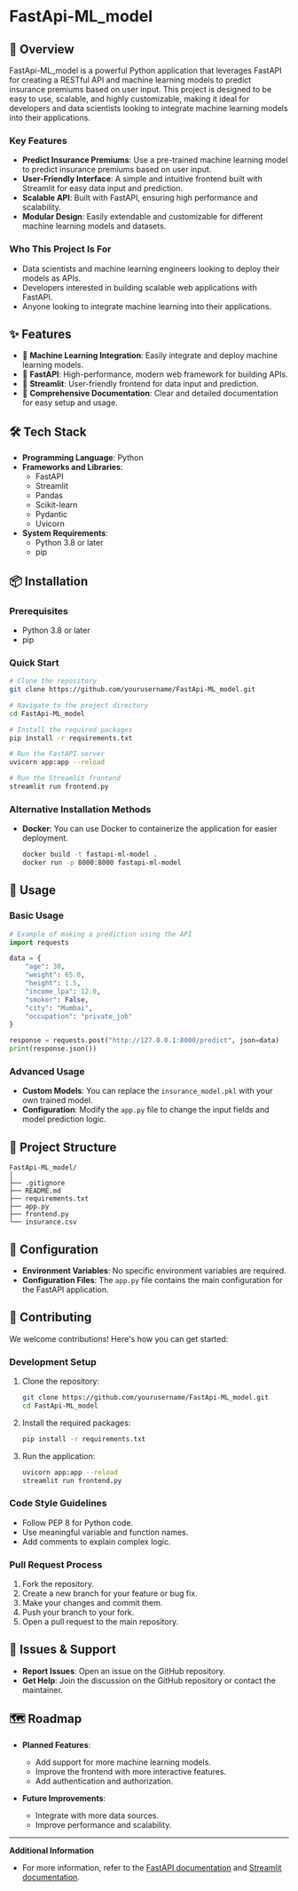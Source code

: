 # FastApi-ML_model

## 🚀 Overview

FastApi-ML_model is a powerful Python application that leverages FastAPI for creating a RESTful API and machine learning models to predict insurance premiums based on user input. This project is designed to be easy to use, scalable, and highly customizable, making it ideal for developers and data scientists looking to integrate machine learning models into their applications.

### Key Features

- **Predict Insurance Premiums**: Use a pre-trained machine learning model to predict insurance premiums based on user input.
- **User-Friendly Interface**: A simple and intuitive frontend built with Streamlit for easy data input and prediction.
- **Scalable API**: Built with FastAPI, ensuring high performance and scalability.
- **Modular Design**: Easily extendable and customizable for different machine learning models and datasets.

### Who This Project Is For

- Data scientists and machine learning engineers looking to deploy their models as APIs.
- Developers interested in building scalable web applications with FastAPI.
- Anyone looking to integrate machine learning into their applications.

## ✨ Features

- 🌟 **Machine Learning Integration**: Easily integrate and deploy machine learning models.
- 🌟 **FastAPI**: High-performance, modern web framework for building APIs.
- 🌟 **Streamlit**: User-friendly frontend for data input and prediction.
- 🌟 **Comprehensive Documentation**: Clear and detailed documentation for easy setup and usage.

## 🛠️ Tech Stack

- **Programming Language**: Python
- **Frameworks and Libraries**:
  - FastAPI
  - Streamlit
  - Pandas
  - Scikit-learn
  - Pydantic
  - Uvicorn
- **System Requirements**:
  - Python 3.8 or later
  - pip

## 📦 Installation

### Prerequisites

- Python 3.8 or later
- pip

### Quick Start

```bash
# Clone the repository
git clone https://github.com/yourusername/FastApi-ML_model.git

# Navigate to the project directory
cd FastApi-ML_model

# Install the required packages
pip install -r requirements.txt

# Run the FastAPI server
uvicorn app:app --reload

# Run the Streamlit frontend
streamlit run frontend.py
```

### Alternative Installation Methods

- **Docker**: You can use Docker to containerize the application for easier deployment.
  ```bash
  docker build -t fastapi-ml-model .
  docker run -p 8000:8000 fastapi-ml-model
  ```

## 🎯 Usage

### Basic Usage

```python
# Example of making a prediction using the API
import requests

data = {
    "age": 30,
    "weight": 65.0,
    "height": 1.5,
    "income_lpa": 12.0,
    "smoker": False,
    "city": "Mumbai",
    "occupation": "private_job"
}

response = requests.post("http://127.0.0.1:8000/predict", json=data)
print(response.json())
```

### Advanced Usage

- **Custom Models**: You can replace the `insurance_model.pkl` with your own trained model.
- **Configuration**: Modify the `app.py` file to change the input fields and model prediction logic.

## 📁 Project Structure

```
FastApi-ML_model/
│
├── .gitignore
├── README.md
├── requirements.txt
├── app.py
├── frontend.py
└── insurance.csv
```

## 🔧 Configuration

- **Environment Variables**: No specific environment variables are required.
- **Configuration Files**: The `app.py` file contains the main configuration for the FastAPI application.

## 🤝 Contributing

We welcome contributions! Here's how you can get started:

### Development Setup

1. Clone the repository:

   ```bash
   git clone https://github.com/yourusername/FastApi-ML_model.git
   cd FastApi-ML_model
   ```

2. Install the required packages:

   ```bash
   pip install -r requirements.txt
   ```

3. Run the application:
   ```bash
   uvicorn app:app --reload
   streamlit run frontend.py
   ```

### Code Style Guidelines

- Follow PEP 8 for Python code.
- Use meaningful variable and function names.
- Add comments to explain complex logic.

### Pull Request Process

1. Fork the repository.
2. Create a new branch for your feature or bug fix.
3. Make your changes and commit them.
4. Push your branch to your fork.
5. Open a pull request to the main repository.

## 🐛 Issues & Support

- **Report Issues**: Open an issue on the GitHub repository.
- **Get Help**: Join the discussion on the GitHub repository or contact the maintainer.

## 🗺️ Roadmap

- **Planned Features**:

  - Add support for more machine learning models.
  - Improve the frontend with more interactive features.
  - Add authentication and authorization.

- **Future Improvements**:
  - Integrate with more data sources.
  - Improve performance and scalability.

---

**Additional Information**

- For more information, refer to the [FastAPI documentation](https://fastapi.tiangolo.com/) and [Streamlit documentation](https://docs.streamlit.io/).
